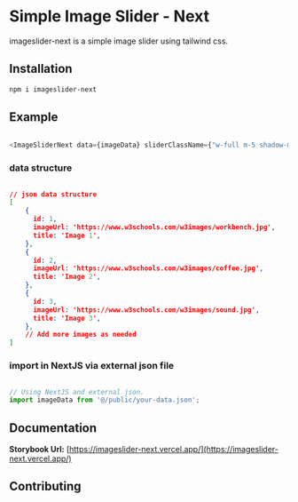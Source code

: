 # Simple Image Slider - Next
 
 imageslider-next is a simple image slider using tailwind css.

## Installation

```zsh
npm i imageslider-next
```

## Example

```ts

<ImageSliderNext data={imageData} sliderClassName={"w-full m-5 shadow-md h-[60vh] rounded-lg"} slideClassName={""} buttonClassName={""} imageHeight={300} imageWidth={500} />

```

### data structure
```json

// json data structure
[
    {
      id: 1,
      imageUrl: 'https://www.w3schools.com/w3images/workbench.jpg',
      title: 'Image 1',
    },
    {
      id: 2,
      imageUrl: 'https://www.w3schools.com/w3images/coffee.jpg',
      title: 'Image 2',
    },
    {
      id: 3,
      imageUrl: 'https://www.w3schools.com/w3images/sound.jpg',
      title: 'Image 3',
    },
    // Add more images as needed
]

```

### import in NextJS via external json file
```ts

// Using NextJS and external json.
import imageData from '@/public/your-data.json';

```

## Documentation

**Storybook Url:** [https://imageslider-next.vercel.app/](https://imageslider-next.vercel.app/) 

## Contributing